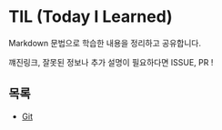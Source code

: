 # TIL (Today I Learned)

Markdown 문법으로 학습한 내용을 정리하고 공유합니다.

꺠진링크, 잘못된 정보나 추가 설명이 필요하다면 ISSUE, PR !

## 목록
- [Git](./Git/README.md)